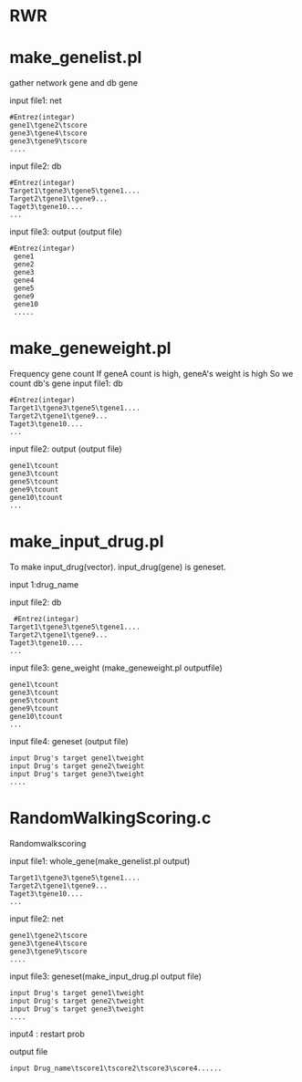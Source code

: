 # RWR

make_genelist.pl
====================
gather network gene and db gene 

input file1: net 
`````````````````````
#Entrez(integar)
gene1\tgene2\tscore
gene3\tgene4\tscore
gene3\tgene9\tscore
....
```````````````````````
input file2: db
``````````````````````
#Entrez(integar)
Target1\tgene3\tgene5\tgene1....
Target2\tgene1\tgene9...
Taget3\tgene10....
...
```````````````````````
input file3: output (output file)
`````````````````````
#Entrez(integar)
 gene1
 gene2
 gene3
 gene4
 gene5
 gene9
 gene10
 .....
 ``````````````````````````
 make_geneweight.pl
 ========================
 Frequency gene count
 If geneA count is high, geneA's weight is high
 So we count db's gene
 input file1: db
 `````````````````
 #Entrez(integar)
Target1\tgene3\tgene5\tgene1....
Target2\tgene1\tgene9...
Taget3\tgene10....
...
``````````````````
input file2: output (output file)
```````````````````
gene1\tcount
gene3\tcount
gene5\tcount
gene9\tcount
gene10\tcount
...
```````````````````
make_input_drug.pl
==================
To make input_drug(vector).
input_drug(gene) is geneset.

input 1:drug_name

input file2: db
````````````````````
 #Entrez(integar)
Target1\tgene3\tgene5\tgene1....
Target2\tgene1\tgene9...
Taget3\tgene10....
...
````````````````````
input file3: gene_weight (make_geneweight.pl outputfile)
``````````````````````````````````````````````````````````
gene1\tcount
gene3\tcount
gene5\tcount
gene9\tcount
gene10\tcount
...
``````````````````````````````````````````````````````````
input file4: geneset (output file)
```````````````````````````````````
input Drug's target gene1\tweight
input Drug's target gene2\tweight
input Drug's target gene3\tweight
....
```````````````````````````````````
RandomWalkingScoring.c
=================================
Randomwalkscoring

input file1: whole_gene(make_genelist.pl output)
```````````````````````````````````````````````````
Target1\tgene3\tgene5\tgene1....
Target2\tgene1\tgene9...
Taget3\tgene10....
...
````````````````````````````````````````````````````
input file2: net
`````````````````````````````
gene1\tgene2\tscore
gene3\tgene4\tscore
gene3\tgene9\tscore
....
`````````````````````````````
input file3: geneset(make_input_drug.pl output file)
``````````````````````````````````````````````````````
input Drug's target gene1\tweight
input Drug's target gene2\tweight
input Drug's target gene3\tweight
....
``````````````````````````````````````````````````````
input4 : restart prob 

output file
``````````````````````````````````````````````````````
input Drug_name\tscore1\tscore2\tscore3\score4......
````````````````````````````````````````````````````````
 
 
 

